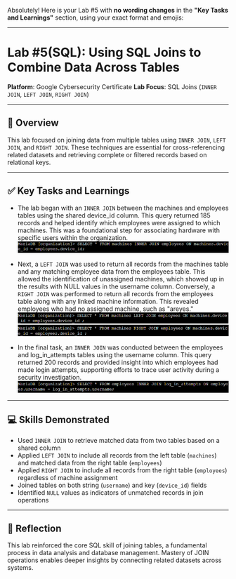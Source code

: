 Absolutely! Here is your Lab #5 with **no wording changes** in the **"Key Tasks and Learnings"** section, using your exact format and emojis:

---

# Lab #5(SQL): Using SQL Joins to Combine Data Across Tables

**Platform**: Google Cybersecurity Certificate
**Lab Focus**: SQL Joins (`INNER JOIN`, `LEFT JOIN`, `RIGHT JOIN`)

---

## 🧠 Overview

This lab focused on joining data from multiple tables using `INNER JOIN`, `LEFT JOIN`, and `RIGHT JOIN`. These techniques are essential for cross-referencing related datasets and retrieving complete or filtered records based on relational keys.

---

## ✅ Key Tasks and Learnings

- The lab began with an `INNER JOIN` between the machines and employees tables using the shared device\_id column. This query returned 185 records and helped identify which employees were assigned to which machines. This was a foundational step for associating hardware with specific users within the organization.
  ![INNER JOIN Machines and Employees](../../images/sql_lab5_inner_join_machines_employees.png)

- Next, a `LEFT JOIN` was used to return all records from the machines table and any matching employee data from the employees table. This allowed the identification of unassigned machines, which showed up in the results with NULL values in the username column. Conversely, a `RIGHT JOIN` was performed to return all records from the employees table along with any linked machine information. This revealed employees who had no assigned machine, such as "areyes."
  ![LEFT JOIN to Find Unassigned Machines](../../images/sql_lab5_left_join_unassigned.png)
  ![RIGHT JOIN to Find Employees Without Machines](../../images/sql_lab5_right_join_employees.png)

- In the final task, an `INNER JOIN` was conducted between the employees and log\_in\_attempts tables using the username column. This query returned 200 records and provided insight into which employees had made login attempts, supporting efforts to trace user activity during a security investigation.
  ![INNER JOIN on Login Attempts](../../images/sql_lab5_inner_join_login_attempts.png)

---

## 💻 Skills Demonstrated

* Used `INNER JOIN` to retrieve matched data from two tables based on a shared column
* Applied `LEFT JOIN` to include all records from the left table (`machines`) and matched data from the right table (`employees`)
* Applied `RIGHT JOIN` to include all records from the right table (`employees`) regardless of machine assignment
* Joined tables on both string (`username`) and key (`device_id`) fields
* Identified `NULL` values as indicators of unmatched records in join operations

---

## 🔁 Reflection

This lab reinforced the core SQL skill of joining tables, a fundamental process in data analysis and database management. Mastery of JOIN operations enables deeper insights by connecting related datasets across systems.
